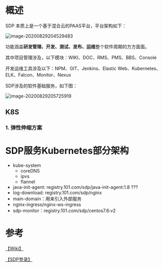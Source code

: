 # 概述

SDP 本质上是一个基于混合云的PAAS平台，平台架构如下：

![image-20200829204529483](..\..\images\ND\SDP架构.png)

功能涵盖**研发管理、开发、测试、发布、运维**整个软件周期的方方面面。

其中项目管理涉及，以下模块：WIKI、DOC、RMS、PMS、BBS、Console

开发运维工具涉及以下：NPM、GIT、Jenkins、Elastic Web、Kubernetes、ELK、Falcon、Monitor、Nexus

SDP涉及的软件基础服务，如下图：

![image-20200829205725919](..\..\images\ND\SDP软件基础服务.png)

## K8S

### 1. 弹性伸缩方案







# SDP服务Kubernetes部分架构

- kube-system
	- coreDNS
	- ipvs
	- flannel
- java-init-agent: registry.101.com/sdp/java-init-agent:1.8 ???
- log-download: registry.101.com/sdp/nginx
- main-domain：用来引入外部服务
- nginx-ingress/nginx-ws-ingress
- sdp-monitor：registry.101.com/sdp/centos7.6:v2 




# 参考

[【Wiki】]([http://wiki.doc.101.com/index.php?title=%E5%85%B1%E4%BA%AB%E5%B9%B3%E5%8F%B0](http://wiki.doc.101.com/index.php?title=共享平台))

[【SDP登录】](http://d.101.com/)